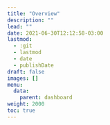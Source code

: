 ```yaml
---
title: "Overview"
description: ""
lead: ""
date: 2021-06-30T12:12:58-03:00
lastmod:
  - :git
  - lastmod
  - date
  - publishDate
draft: false
images: []
menu: 
  data:
    parent: dashboard
weight: 2000
toc: true
---
```


